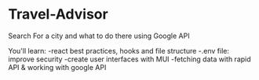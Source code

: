 # Travel-Advisor
Search For a city and what to do there using Google API

You'll learn:
-react best practices, hooks and file structure
-.env file: improve security
-create user interfaces with MUI
-fetching data with rapid API & working with google API 